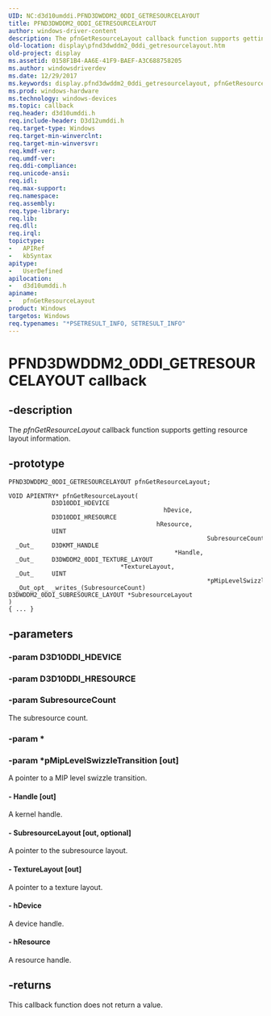 ```yaml
---
UID: NC:d3d10umddi.PFND3DWDDM2_0DDI_GETRESOURCELAYOUT
title: PFND3DWDDM2_0DDI_GETRESOURCELAYOUT
author: windows-driver-content
description: The pfnGetResourceLayout callback function supports getting resource layout information.
old-location: display\pfnd3dwddm2_0ddi_getresourcelayout.htm
old-project: display
ms.assetid: 0158F1B4-AA6E-41F9-BAEF-A3C688758205
ms.author: windowsdriverdev
ms.date: 12/29/2017
ms.keywords: display.pfnd3dwddm2_0ddi_getresourcelayout, pfnGetResourceLayout callback function [Display Devices], pfnGetResourceLayout, PFND3DWDDM2_0DDI_GETRESOURCELAYOUT, PFND3DWDDM2_0DDI_GETRESOURCELAYOUT, d3d10umddi/pfnGetResourceLayout
ms.prod: windows-hardware
ms.technology: windows-devices
ms.topic: callback
req.header: d3d10umddi.h
req.include-header: D3d12umddi.h
req.target-type: Windows
req.target-min-winverclnt: 
req.target-min-winversvr: 
req.kmdf-ver: 
req.umdf-ver: 
req.ddi-compliance: 
req.unicode-ansi: 
req.idl: 
req.max-support: 
req.namespace: 
req.assembly: 
req.type-library: 
req.lib: 
req.dll: 
req.irql: 
topictype:
-	APIRef
-	kbSyntax
apitype:
-	UserDefined
apilocation:
-	d3d10umddi.h
apiname:
-	pfnGetResourceLayout
product: Windows
targetos: Windows
req.typenames: "*PSETRESULT_INFO, SETRESULT_INFO"
---
```


# PFND3DWDDM2_0DDI_GETRESOURCELAYOUT callback


## -description


The <i>pfnGetResourceLayout</i> callback function supports getting resource layout information. 


## -prototype


````
PFND3DWDDM2_0DDI_GETRESOURCELAYOUT pfnGetResourceLayout;

VOID APIENTRY* pfnGetResourceLayout(
            D3D10DDI_HDEVICE                                            hDevice,
            D3D10DDI_HRESOURCE                                          hResource,
            UINT                                                        SubresourceCount,
  _Out_     D3DKMT_HANDLE                                               *Handle,
  _Out_     D3DWDDM2_0DDI_TEXTURE_LAYOUT                                *TextureLayout,
  _Out_     UINT                                                        *pMipLevelSwizzleTransition,
  _Out_opt_ _writes_(SubresourceCount) D3DWDDM2_0DDI_SUBRESOURCE_LAYOUT *SubresourceLayout
)
{ ... }
````


## -parameters




### -param D3D10DDI_HDEVICE


### -param D3D10DDI_HRESOURCE


### -param SubresourceCount

The subresource count.


### -param *








### -param *pMipLevelSwizzleTransition [out]

A pointer to a MIP level swizzle transition. 


#### - Handle [out]

A kernel handle.


#### - SubresourceLayout [out, optional]

A pointer to the subresource layout.


#### - TextureLayout [out]

A pointer to a texture layout.


#### - hDevice

A device handle.


#### - hResource

A resource handle. 


## -returns



This callback function does not return a value.



